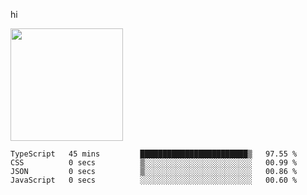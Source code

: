 hi

<img height="180em" src="https://github-readme-stats.vercel.app/api?username=AProductiveNerd&show_icons=true&hide_border=true&&count_private=true&include_all_commits=true" />

<!--START_SECTION:waka-->

```text
TypeScript   45 mins         ████████████████████████▒   97.55 %
CSS          0 secs          ▒░░░░░░░░░░░░░░░░░░░░░░░░   00.99 %
JSON         0 secs          ▒░░░░░░░░░░░░░░░░░░░░░░░░   00.86 %
JavaScript   0 secs          ░░░░░░░░░░░░░░░░░░░░░░░░░   00.60 %
```

<!--END_SECTION:waka-->

